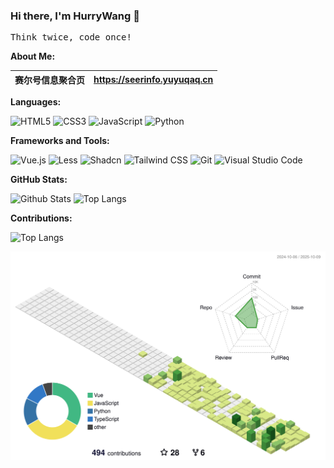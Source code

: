 ### Hi there, I'm HurryWang 👋

<pre>
Think twice, code once!
</pre>

**About Me:** 

|   赛尔号信息聚合页  | <https://seerinfo.yuyuqaq.cn>                                      |
| :------------: | :------------------------------------------------------- |


**Languages:**

![HTML5](https://img.shields.io/badge/HTML5-E34F26?logo=HTML5&logoColor=fff)
![CSS3](https://img.shields.io/badge/CSS3-1572B6?logo=CSS3&logoColor=fff)
![JavaScript](https://img.shields.io/badge/JavaScript-F7DF1E?logo=JavaScript&logoColor=333)
![Python](https://img.shields.io/badge/Python-CCC?logo=Python)

**Frameworks and Tools:**

![Vue.js](https://img.shields.io/badge/Vue.js-4FC08D?logo=Vue.js&logoColor=fff)
![Less](https://img.shields.io/badge/Less-CC6699?logo=Less&logoColor=fff)
![Shadcn](https://img.shields.io/badge/Shadcn-CC6699?logo=Shadcn&logoColor=fff)
![Tailwind CSS](https://img.shields.io/badge/Tailwind%20CSS-06B6D4?logo=TailwindCSS&logoColor=fff)
![Git](https://img.shields.io/badge/Git-F05032?logo=Git&logoColor=fff)
![Visual Studio Code](https://img.shields.io/badge/VS%20CODE-007ACC?logo=educative&logoColor=fff)

**GitHub Stats:**

![Github Stats](https://github-readme-stats.vercel.app/api?username=WhY15w&show_icons=true&hide_title=true&count_private=true)
![Top Langs](https://github-readme-stats.vercel.app/api/top-langs/?username=WhY15w&layout=compact)

**Contributions:**

![Top Langs](https://github-readme-activity-graph.vercel.app/graph?username=WhY15w&theme=vue)

![](./profile-3d-contrib/profile-green-animate.svg)

